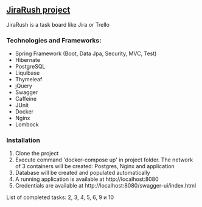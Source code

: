 ## [JiraRush project](http://localhost:8080/doc)

JiraRush is a task board like Jira or Trello

### Technologies and Frameworks:

- Spring Framework (Boot, Data Jpa, Security, MVC, Test)
- Hibernate
- PostgreSQL
- Liquibase
- Thymeleaf
- jQuery
- Swagger
- Caffeine
- JUnit
- Docker
- Nginx
- Lombock

### Installation
1. Clone the project
2. Execute command 'docker-compose up' in project folder. The network of 3 containers will be created: Postgres, Nginx and application
3. Database will be created and populated automatically
4. A running application is available  at http://localhost:8080
5. Credentials are available at http://localhost:8080/swagger-ui/index.html


List of completed tasks:
2, 3, 4, 5, 6, 9 и 10